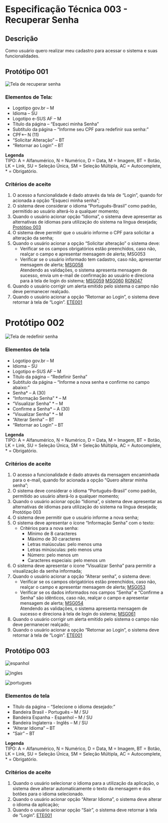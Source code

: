 # Especificação Técnica 003 - Recuperar Senha

## Descrição
Como usuário quero realizar meu cadastro para acessar o sistema e suas funcionalidades.

## Protótipo 001
![Tela de recuperar senha](../imagens/ete-003-prot-001.png)

### Elementos de Tela:
* Logotipo gov.br – M 
* Idioma – SU 
* Logotipo e-SUS AF – M 
* Título da página – “Esqueci minha Senha” 
* Subtítulo da página – “Informe seu CPF para redefinir sua senha:” 
* CPF*– N (11) 
* “Solicitar Alteração” – BT 
* “Retornar ao Login” – BT  

**Legenda**  
TIPO: A = Alfanumérico, N = Numérico, D = Data, M = Imagem, BT = Botão, LK = Link, SU = Seleção Única, SM = Seleção Múltipla, AC = Autocomplete, * = Obrigatório. 

### Critérios de aceite 
1. O acesso a funcionalidade é dado através da tela de “Login”, quando for acionada a opção “Esqueci minha senha”; 
2. O sistema deve considerar o idioma “Português-Brasil” como padrão, permitido ao usuário alterá-lo a qualquer momento; 
3. Quando o usuário acionar opção “Idioma”, o sistema deve apresentar as alternativas de idiomas para utilização do sistema na língua desejada; [Protótipo 003](ETE003.md#prototipo-003) 
4. O sistema deve permitir que o usuário informe o CPF para solicitar a alteração da senha;  
5. Quando o usuário acionar a opção “Solicitar alteração” o sistema deve: 
      * Verificar se os campos obrigatórios estão preenchidos, caso não, realçar o campo e apresentar mensagem de alerta; MSG053 
      * Verificar se o usuário informado tem cadastro, caso não, apresentar mensagem de alerta; [MSG058](DocumentoDeMensagensv2.md#msg058)  
Atendendo as validações, o sistema apresenta mensagem de sucesso, envia um e-mail de confirmação ao usuário e direciona para à tela de login do sistema; [MSG059](DocumentoDeMensagensv2.md#msg059) [MSG060](DocumentoDeMensagensv2.md#msg060) [RGN047](DocumentoDeRegrasv2.md#rgn047)
6. Quando o usuário corrigir um alerta emitido pelo sistema o campo não deve permanecer realçado. 
7. Quando o usuário acionar a opção “Retornar ao Login”, o sistema deve retornar à tela de “Login”. [ETE001](ETE001.md)

# Protótipo 002
![Tela de redefinir senha](../imagens/ete-003-prot-002.png)

### Elementos de tela
* Logotipo gov.br – M 
* Idioma – SU 
* Logotipo e-SUS AF – M 
* Título da página – “Redefinir Senha” 
* Subtítulo da página – “Informe a nova senha e confirme no campo abaixo:” 
* Senha* – A (30) 
* “Informação Senha” * – M  
* “Visualizar Senha” * – M 
* Confirme a Senha* – A (30) 
* “Visualizar Senha” * – M 
* “Alterar Senha” – BT 
* “Retornar ao Login” – BT 

**Legenda**  
TIPO: A = Alfanumérico, N = Numérico, D = Data, M = Imagem, BT = Botão, LK = Link, SU = Seleção Única, SM = Seleção Múltipla, AC = Autocomplete, * = Obrigatório. 

### Critérios de aceite
1. O acesso a funcionalidade é dado através da mensagem encaminhada para o e-mail, quando for acionada a opção “Quero alterar minha senha”; 
2. O sistema deve considerar o idioma “Português-Brasil” como padrão, permitido ao usuário alterá-lo a qualquer momento; 
3. Quando o usuário acionar opção “Idioma”, o sistema deve apresentar as alternativas de idiomas para utilização do sistema na língua desejada; Protótipo 003 
4. O sistema deve permitir que o usuário informe a nova senha; 
5. O sistema deve apresentar o ícone “Informação Senha” com o texto: 
      * Critérios para a nova senha: 
          * Mínimo de 8 caracteres 
          * Máximo de 30 caracteres 
          * Letras maiúsculas: pelo menos uma 
          * Letras minúsculas: pelo menos uma 
          * Número: pelo menos um 
          * Caracteres especiais: pelo menos um 
6. O sistema deve apresentar o ícone “Visualizar Senha” para permitir a visualização da senha informada; 
7. Quando o usuário acionar a opção “Alterar senha”, o sistema deve: 
      * Verificar se os campos obrigatórios estão preenchidos, caso não, realçar o campo e apresentar mensagem de alerta; [MSG053](DocumentoDeMensagensv2.md#msg053)
      * Verificar se os dados informados nos campos “Senha” e “Confirme a Senha” são idênticos, caso não, realçar o campo e apresentar mensagem de alerta; [MSG054](DocumentoDeMensagensv2.md#msg054)  
      Atendendo as validações, o sistema apresenta mensagem de sucesso e direciona à tela de login do sistema; [MSG061](DocumentoDeMensagensv2.md#msg061)
8. Quando o usuário corrigir um alerta emitido pelo sistema o campo não deve permanecer realçado; 
9. Quando o usuário acionar a opção “Retornar ao Login”, o sistema deve retornar à tela de “Login”. [ETE001](ETE001.md) 

## Protótipo 003
![espanhol](../imagens/ete-001-prot-002-espanhol.png)

![ingles](../imagens/ete-001-prot-002-ingles.png)

![portugues](../imagens/ete-001-prot-002-portugues.png)

### Elementos de tela
* Título da página – “Selecione o idioma desejado:” 
* Bandeira Brasil - Português – M / SU 
* Bandeira Espanha - Espanhol – M / SU 
* Bandeira Inglaterra - Inglês – M / SU 
* “Alterar Idioma” – BT 
* “Sair” – BT  

**Legenda**  
TIPO: A = Alfanumérico, N = Numérico, D = Data, M = Imagem, BT = Botão, LK = Link, SU = Seleção Única, SM = Seleção Múltipla, AC = Autocomplete, * = Obrigatório. 

### Critérios de aceite
1. Quando o usuário selecionar o idioma para a utilização da aplicação, o sistema deve alterar automaticamente o texto da mensagem e dos botões para o idioma selecionado. 
2. Quando o usuário acionar opção “Alterar Idioma”, o sistema deve alterar o idioma da aplicação; 
3. Quando o usuário acionar opção “Sair”, o sistema deve retornar à tela de “Login”. [ETE001](ETE001.md) 